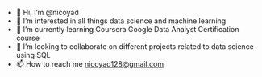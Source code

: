 - 👋 Hi, I’m @nicoyad
- 👀 I’m interested in all things data science and machine learning
- 🌱 I’m currently learning Coursera Google Data Analyst Certification course
- 💞️ I’m looking to collaborate on different projects related to data science using SQL
- 📫 How to reach me nicoyad128@gmail.com

<!---
nicoyad/nicoyad is a ✨ special ✨ repository because its `README.md` (this file) appears on your GitHub profile.
You can click the Preview link to take a look at your changes.
--->
